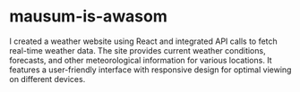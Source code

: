 # mausum-is-awasom
I created a weather website using React and integrated API calls to fetch real-time weather data. The site provides current weather conditions, forecasts, and other meteorological information for various locations. It features a user-friendly interface with responsive design for optimal viewing on different devices.
